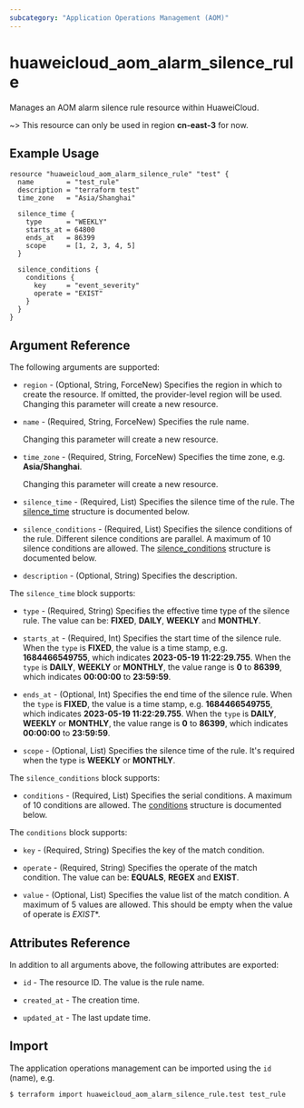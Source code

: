 ```yaml
---
subcategory: "Application Operations Management (AOM)"
---
```


# huaweicloud_aom_alarm_silence_rule

Manages an AOM alarm silence rule resource within HuaweiCloud.

~> This resource can only be used in region **cn-east-3** for now.

## Example Usage

```hcl
resource "huaweicloud_aom_alarm_silence_rule" "test" {
  name        = "test_rule"
  description = "terraform test"
  time_zone   = "Asia/Shanghai"

  silence_time {
    type      = "WEEKLY"
    starts_at = 64800
    ends_at   = 86399
    scope     = [1, 2, 3, 4, 5]
  }

  silence_conditions {
    conditions {
      key     = "event_severity"
      operate = "EXIST"
    }
  }
}
```

## Argument Reference

The following arguments are supported:

* `region` - (Optional, String, ForceNew) Specifies the region in which to create the resource.
  If omitted, the provider-level region will be used. Changing this parameter will create a new resource.

* `name` - (Required, String, ForceNew) Specifies the rule name.

  Changing this parameter will create a new resource.

* `time_zone` - (Required, String, ForceNew) Specifies the time zone, e.g. **Asia/Shanghai**.

  Changing this parameter will create a new resource.

* `silence_time` - (Required, List) Specifies the silence time of the rule.
  The [silence_time](#silence_time) structure is documented below.

* `silence_conditions` - (Required, List) Specifies the silence conditions of the rule.
  Different silence conditions are parallel. A maximum of 10 silence conditions are allowed.
  The [silence_conditions](#silence_conditions) structure is documented below.

* `description` - (Optional, String) Specifies the description.

<a name="silence_time"></a>
The `silence_time` block supports:

* `type` - (Required, String) Specifies the effective time type of the silence rule.
  The value can be: **FIXED**, **DAILY**, **WEEKLY** and **MONTHLY**.

* `starts_at` - (Required, Int) Specifies the start time of the silence rule.
  When the `type` is **FIXED**, the value is a time stamp, e.g. **1684466549755**,
  which indicates **2023-05-19 11:22:29.755**. When the `type` is **DAILY**, **WEEKLY**
  or **MONTHLY**, the value range is **0** to **86399**, which indicates **00:00:00** to **23:59:59**.

* `ends_at` - (Optional, Int) Specifies the end time of the silence rule.
  When the `type` is **FIXED**, the value is a time stamp, e.g. **1684466549755**,
  which indicates **2023-05-19 11:22:29.755**. When the `type` is **DAILY**, **WEEKLY**
  or **MONTHLY**, the value range is **0** to **86399**, which indicates **00:00:00** to **23:59:59**.

* `scope` - (Optional, List) Specifies the silence time of the rule.
  It's required when the type is **WEEKLY** or **MONTHLY**.

<a name="silence_conditions"></a>
  The `silence_conditions` block supports:

* `conditions` - (Required, List) Specifies the serial conditions.
  A maximum of 10 conditions are allowed.
  The [conditions](#conditions) structure is documented below.

<a name="conditions"></a>
The `conditions` block supports:

* `key` - (Required, String) Specifies the key of the match condition.

* `operate` - (Required, String) Specifies the operate of the match condition.
  The value can be: **EQUALS**, **REGEX** and **EXIST**.

* `value` - (Optional, List) Specifies the value list of the match condition.
  A maximum of 5 values are allowed. This should be empty when the value of operate is *EXIST**.

## Attributes Reference

In addition to all arguments above, the following attributes are exported:

* `id` - The resource ID. The value is the rule name.

* `created_at` - The creation time.

* `updated_at` - The last update time.

## Import

The application operations management can be imported using the `id` (name), e.g.

```bash
$ terraform import huaweicloud_aom_alarm_silence_rule.test test_rule
```

